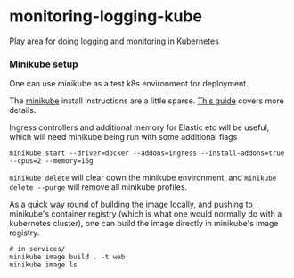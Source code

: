 # monitoring-logging-kube
Play area for doing logging and monitoring in Kubernetes

### Minikube setup

One can use minikube as a test k8s environment for deployment.

The [minikube](https://minikube.sigs.k8s.io/docs/start/) install instructions are a little sparse. [This guide](https://www.linuxtechi.com/how-to-install-minikube-on-ubuntu/) covers more details.

Ingress controllers and additional memory for Elastic etc will be useful, which will need minikube being run with some additional flags

```
minikube start --driver=docker --addons=ingress --install-addons=true --cpus=2 --memory=16g
```

``` minikube delete ``` will clear down the minikube environment, and ```minikube delete --purge``` will remove all minikube profiles.

As a quick way round of building the image locally, and pushing to minikube's container registry (which is what one would normally do with a kubernetes cluster), one can build the image directly in minikube's image registry.

```
# in services/
minikube image build . -t web
minikube image ls
```
